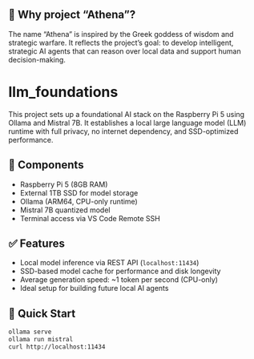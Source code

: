 ## 🧠 Why project “Athena”?

The name “Athena” is inspired by the Greek goddess of wisdom and strategic warfare. It reflects the project’s goal: to develop intelligent, strategic AI agents that can reason over local data and support human decision-making.

# llm_foundations

This project sets up a foundational AI stack on the Raspberry Pi 5 using Ollama and Mistral 7B. It establishes a local large language model (LLM) runtime with full privacy, no internet dependency, and SSD-optimized performance.

## 🔧 Components

- Raspberry Pi 5 (8GB RAM)
- External 1TB SSD for model storage
- Ollama (ARM64, CPU-only runtime)
- Mistral 7B quantized model
- Terminal access via VS Code Remote SSH

## ✅ Features

- Local model inference via REST API (`localhost:11434`)
- SSD-based model cache for performance and disk longevity
- Average generation speed: ~1 token per second (CPU-only)
- Ideal setup for building future local AI agents

## 🚀 Quick Start

```bash
ollama serve
ollama run mistral
curl http://localhost:11434
